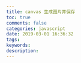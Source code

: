 ```yaml
---
title: canvas 生成图片并保存
toc: true
comments: false
categories: javascript
date: 2019-03-01 16:36:32
tags:
keywords:
description:
---
```

